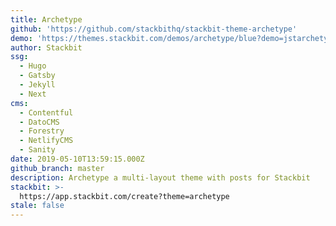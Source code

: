 ```yaml
---
title: Archetype
github: 'https://github.com/stackbithq/stackbit-theme-archetype'
demo: 'https://themes.stackbit.com/demos/archetype/blue?demo=jstarchetypeunibit'
author: Stackbit
ssg:
  - Hugo
  - Gatsby
  - Jekyll
  - Next
cms:
  - Contentful
  - DatoCMS
  - Forestry
  - NetlifyCMS
  - Sanity
date: 2019-05-10T13:59:15.000Z
github_branch: master
description: Archetype a multi-layout theme with posts for Stackbit
stackbit: >-
  https://app.stackbit.com/create?theme=archetype
stale: false
---
```

